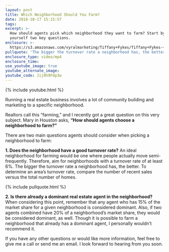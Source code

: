 ```yaml
---
layout: post
title: Which Neighborhood Should You Farm?
date: 2018-10-17 15:15:57
tags:
excerpt: >-
  How should agents pick which neighborhood they want to farm? Start by asking
  yourself two key questions.
enclosure: >-
  https://s3.amazonaws.com/vyralmarketing/Tiffany+Fykes/Tiffany+Fykes-+How+to+Pick+a+Neighborhood+to+Farm.mp4
pullquote: 'The bigger the turnover rate a neighborhood has, the better.'
enclosure_type: video/mp4
enclosure_time:
use_youtube_image: true
youtube_alternate_image:
youtube_code: Jij0h9Fdp3w
---
```


{% include youtube.html %}

Running a real estate business involves a lot of community building and marketing to a specific neighborhood.

Realtors call this “farming,” and I recently got a great question on this very subject. Mary in Houston asks, **“How should agents choose a neighborhood to farm?”**

There are two main questions agents should consider when picking a neighborhood to farm:

**1. Does the neighborhood have a good turnover rate?** An ideal neighborhood for farming would be one where people actually move semi-frequently. Therefore, aim for neighborhoods with a turnover rate of at least 6%. The bigger the turnover rate a neighborhood has, the better. To determine an area’s turnover rate, compare the number of recent sales versus the total number of homes.

{% include pullquote.html %}

**2. Is there already a dominant real estate agent in the neighborhood?** When considering this point, remember that any agent who has 15% of the market share for a given neighborhood is considered dominant. Also, if two agents combined have 20% of a neighborhood’s market share, they would be considered dominant, as well. Though it is possible to farm a neighborhood that already has a dominant agent, I personally wouldn’t recommend it.

If you have any other questions or would like more information, feel free to give me a call or send me an email. I look forward to hearing from you soon.

&nbsp;